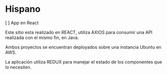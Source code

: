 # Hispano

[ ] App en React 

Este sitio esta realizado en REACT, utiliza AXIOS para consumir una API realizada con el mismo fin, en Java.

Ambos proyectos se encuentran deployados sobre una instancia Ubuntu en AWS.

La aplicación utiliza REDUX para manejar el estado de los componentes que lo necesiten.
